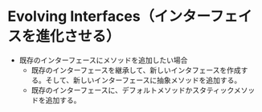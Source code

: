 # Evolving Interfaces（インターフェイスを進化させる）

- 既存のインターフェースにメソッドを追加したい場合
  - 既存のインターフェースを継承して、新しいインタフェースを作成する。そして、新しいインターフェースに抽象メソッドを追加する。
  - 既存のインターフェースに、デフォルトメソッドかスタティックメソッドを追加する。
